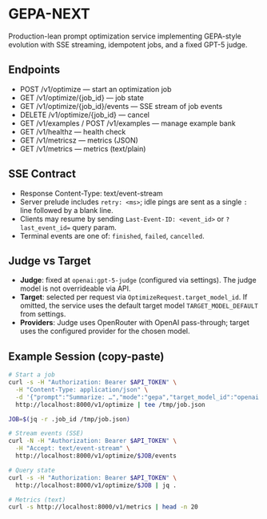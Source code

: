 # GEPA-NEXT

Production-lean prompt optimization service implementing GEPA-style evolution with SSE streaming, idempotent jobs, and a fixed GPT-5 judge.

## Endpoints

- POST /v1/optimize — start an optimization job
- GET  /v1/optimize/{job_id} — job state
- GET  /v1/optimize/{job_id}/events — SSE stream of job events
- DELETE /v1/optimize/{job_id} — cancel
- GET  /v1/examples / POST /v1/examples — manage example bank
- GET  /v1/healthz — health check
- GET  /v1/metricsz — metrics (JSON)
- GET  /v1/metrics — metrics (text/plain)

## SSE Contract

- Response Content-Type: text/event-stream
- Server prelude includes `retry: <ms>`; idle pings are sent as a single `:` line followed by a blank line.
- Clients may resume by sending `Last-Event-ID: <event_id>` or `?last_event_id=` query param.
- Terminal events are one of: `finished`, `failed`, `cancelled`.

## Judge vs Target

- **Judge**: fixed at `openai:gpt-5-judge` (configured via settings). The judge model is not overrideable via API.
- **Target**: selected per request via `OptimizeRequest.target_model_id`. If omitted, the service uses the default target model `TARGET_MODEL_DEFAULT` from settings.
- **Providers**: Judge uses OpenRouter with OpenAI pass-through; target uses the configured provider for the chosen model.

## Example Session (copy-paste)

```bash
# Start a job
curl -s -H "Authorization: Bearer $API_TOKEN" \
  -H "Content-Type: application/json" \
  -d '{"prompt":"Summarize: …","mode":"gepa","target_model_id":"openai:gpt-4o-mini","budget":{"max_generations":2}}' \
  http://localhost:8000/v1/optimize | tee /tmp/job.json

JOB=$(jq -r .job_id /tmp/job.json)

# Stream events (SSE)
curl -N -H "Authorization: Bearer $API_TOKEN" \
  -H "Accept: text/event-stream" \
  http://localhost:8000/v1/optimize/$JOB/events

# Query state
curl -s -H "Authorization: Bearer $API_TOKEN" \
  http://localhost:8000/v1/optimize/$JOB | jq .

# Metrics (text)
curl -s http://localhost:8000/v1/metrics | head -n 20
```
